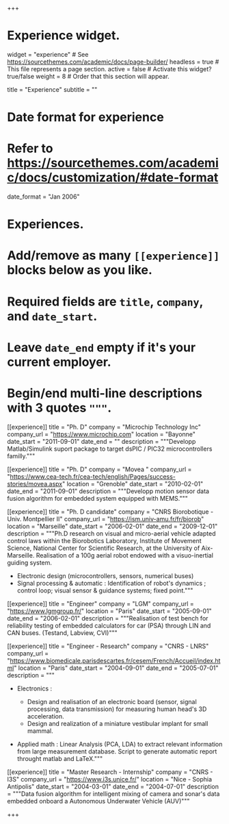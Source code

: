 +++
# Experience widget.
widget = "experience"  # See https://sourcethemes.com/academic/docs/page-builder/
headless = true  # This file represents a page section.
active = false  # Activate this widget? true/false
weight = 8  # Order that this section will appear.

title = "Experience"
subtitle = ""

# Date format for experience
#   Refer to https://sourcethemes.com/academic/docs/customization/#date-format
date_format = "Jan 2006"

# Experiences.
#   Add/remove as many `[[experience]]` blocks below as you like.
#   Required fields are `title`, `company`, and `date_start`.
#   Leave `date_end` empty if it's your current employer.
#   Begin/end multi-line descriptions with 3 quotes `"""`.
[[experience]]
  title = "Ph. D"
  company = "Microchip Technology Inc"
  company_url = "https://www.microchip.com"
  location = "Bayonne"
  date_start = "2011-09-01"
  date_end = ""
  description = """Developp Matlab/Simulink suport package to target dsPIC / PIC32 microcontrollers familly."""


[[experience]]
  title = "Ph. D"
  company = "Movea "
  company_url = "https://www.cea-tech.fr/cea-tech/english/Pages/success-stories/movea.aspx"
  location = "Grenoble"
  date_start = "2010-02-01"
  date_end = "2011-09-01"
  description = """Developp motion sensor data fusion algorithm for embedded system equipped with MEMS."""


[[experience]]
  title = "Ph. D candidate"
  company = "CNRS Biorobotique - Univ. Montpellier II"
  company_url = "https://ism.univ-amu.fr/fr/biorob"
  location = "Marseille"
  date_start = "2006-02-01"
  date_end = "2009-12-01"
  description = """Ph.D research on visual and micro-aerial vehicle adapted control laws within the Biorobotics Laboratory, Institute of Movement Science, National Center for Scientific Research, at the University of Aix-Marseille.
  Realisation of a 100g aerial robot endowed with a visuo-inertial guiding system.

- Electronic design (microcontrollers, sensors, numerical buses)
- Signal processing & automatic : Identification of robot's dynamics ; control loop; visual sensor & guidance systems; fixed point."""


[[experience]]
  title = "Engineer"
  company = "LGM"
  company_url = "https://www.lgmgroup.fr/"
  location = "Paris"
  date_start = "2005-09-01"
  date_end = "2006-02-01"
  description = """Realisation of test bench for reliability testing of embedded calculators for car (PSA) through LIN and CAN buses. (Testand, Labview, CVI)"""


[[experience]]
  title = "Engineer - Research"
  company = "CNRS - LNRS"
  company_url = "https://www.biomedicale.parisdescartes.fr/cesem/French/Accueil/index.html"
  location = "Paris"
  date_start = "2004-09-01"
  date_end = "2005-07-01"
  description = """
  - Electronics : 
  
    - Design and realisation of an electronic board (sensor, signal processing, data transmission) for measuring human head's 3D acceleration.
    - Design and realization of a miniature vestibular implant for small mammal.
- Applied math : Linear Analysis (PCA, LDA) to extract relevant information from large measurement database. Script to generate automatic report throught matlab and LaTeX."""


[[experience]]
  title = "Master Research - Internship"
  company = "CNRS - I3S"
  company_url = "https://www.i3s.unice.fr/"
  location = "Nice - Sophia Antipolis"
  date_start = "2004-03-01"
  date_end = "2004-07-01"
  description = """Data fusion algorithm for intelligent mixing of camera and sonar's data embedded onboard a Autonomous Underwater Vehicle (AUV)"""


+++

